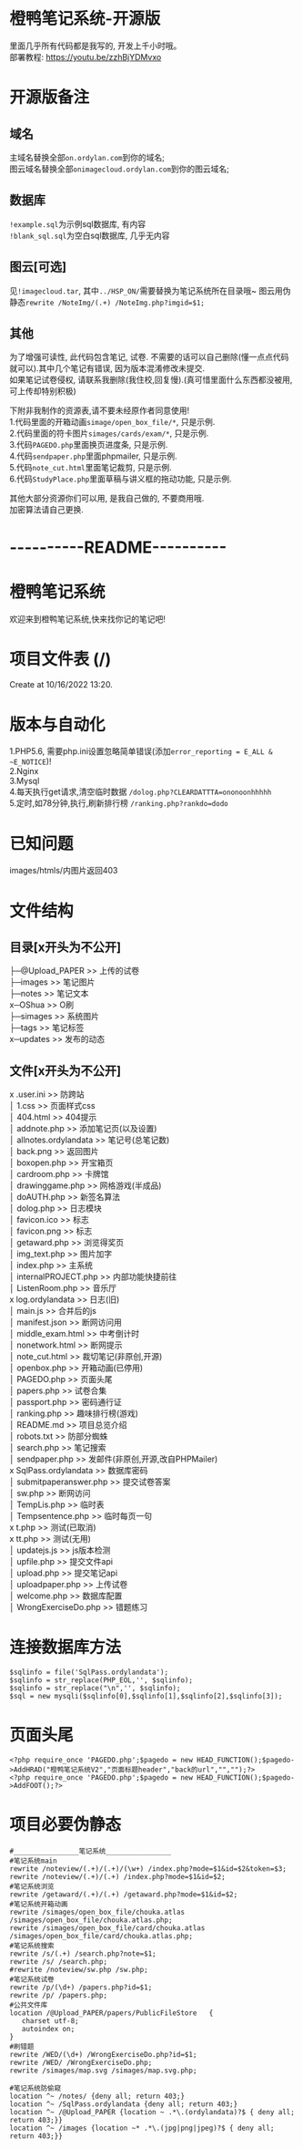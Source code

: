 # 橙鸭笔记系统-开源版
里面几乎所有代码都是我写的, 开发上千小时哦。  
部署教程: https://youtu.be/zzhBjYDMvxo   

# 开源版备注
## 域名
主域名替换全部``on.ordylan.com``到你的域名;  
图云域名替换全部``onimagecloud.ordylan.com``到你的图云域名;  
## 数据库
``!example.sql``为示例sql数据库, 有内容  
``!blank_sql.sql``为空白sql数据库, 几乎无内容  
## 图云[可选]
见``!imagecloud.tar``, 其中``../HSP_ON/``需要替换为笔记系统所在目录哦~
图云用伪静态``rewrite /NoteImg/(.+) /NoteImg.php?imgid=$1;``
## 其他
为了增强可读性, 此代码包含笔记, 试卷. 不需要的话可以自己删除(懂一点点代码就可以).其中几个笔记有错误, 因为版本混淆修改未提交.   
如果笔记试卷侵权, 请联系我删除(我住校,回复慢).(真可惜里面什么东西都没被用, 可上传却特别积极)  

下附非我制作的资源表,请不要未经原作者同意使用!  
1.代码里面的开箱动画``simage/open_box_file/*``, 只是示例.   
2.代码里面的符卡图片``simages/cards/exam/*``, 只是示例.   
3.代码``PAGEDO.php``里面换页进度条, 只是示例.   
4.代码``sendpaper.php``里面phpmailer, 只是示例.  
5.代码``note_cut.html``里面笔记裁剪, 只是示例.  
6.代码``StudyPlace.php``里面草稿与讲义框的拖动功能, 只是示例.   

其他大部分资源你们可以用, 是我自己做的, 不要商用哦.   
加密算法请自己更换.   

# ----------README---------- 

# 橙鸭笔记系统
欢迎来到橙鸭笔记系统,快来找你记的笔记吧!

# 项目文件表 (/)
Create at 10/16/2022 13:20.

# 版本与自动化
1.PHP5.6, 需要php.ini设置忽略简单错误(添加``error_reporting = E_ALL & ~E_NOTICE``)!   
2.Nginx   
3.Mysql   
4.每天执行get请求,清空临时数据 ``/dolog.php?CLEARDATTTA=ononoonhhhhh``   
5.定时,如78分钟,执行,刷新排行榜 ``/ranking.php?rankdo=dodo``   

# 已知问题
images/htmls/内图片返回403

# 文件结构
## 目录[x开头为不公开]

├─@Upload_PAPER >> 上传的试卷  
├─images >> 笔记图片  
├─notes >> 笔记文本  
x─OShua >> O刷  
├─simages >> 系统图片  
├─tags >> 笔记标签  
x─updates >> 发布的动态  

## 文件[x开头为不公开]

x  .user.ini >> 防跨站  
│  1.css >> 页面样式css  
│  404.html >> 404提示  
│  addnote.php >> 添加笔记页(以及设置)  
│  allnotes.ordylandata >> 笔记号(总笔记数)  
│  back.png >> 返回图片  
│  boxopen.php >> 开宝箱页  
│  cardroom.php >> 卡牌馆  
│  drawinggame.php >> 网格游戏(半成品)  
│  doAUTH.php >> 新签名算法  
│  dolog.php >> 日志模块  
│  favicon.ico >> 标志  
│  favicon.png >> 标志  
│  getaward.php >> 浏览得奖页  
│  img_text.php >> 图片加字  
│  index.php >> 主系统  
│  internalPROJECT.php >> 内部功能快捷前往  
│  ListenRoom.php >> 音乐厅  
x  log.ordylandata >> 日志(旧)  
│  main.js >> 合并后的js  
│  manifest.json >> 断网访问用  
│  middle_exam.html >> 中考倒计时  
│  nonetwork.html >> 断网提示  
│  note_cut.html >> 裁切笔记(非原创,开源)  
│  openbox.php >> 开箱动画(已停用)  
│  PAGEDO.php >> 页面头尾  
│  papers.php >> 试卷合集  
│  passport.php >> 密码通行证  
│  ranking.php >> 趣味排行榜(游戏)  
│  README.md  >> 项目总览介绍  
│  robots.txt  >> 防部分蜘蛛  
│  search.php >> 笔记搜索  
│  sendpaper.php >> 发邮件(非原创,开源,改自PHPMailer)  
x  SqlPass.ordylandata >> 数据库密码  
│  submitpaperanswer.php >> 提交试卷答案  
│  sw.php >> 断网访问  
│  TempLis.php >> 临时表  
│  Tempsentence.php >> 临时每页一句  
x  t.php >> 测试(已取消)  
x  tt.php >> 测试(无用)  
│  updatejs.js >> js版本检测  
│  upfile.php >> 提交文件api  
│  upload.php >> 提交笔记api  
│  uploadpaper.php >> 上传试卷  
│  welcome.php >> 数据库配置  
│  WrongExerciseDo.php >> 错题练习  

# 连接数据库方法
```
$sqlinfo = file('SqlPass.ordylandata');
$sqlinfo = str_replace(PHP_EOL,'', $sqlinfo);
$sqlinfo = str_replace("\n",'', $sqlinfo);
$sql = new mysqli($sqlinfo[0],$sqlinfo[1],$sqlinfo[2],$sqlinfo[3]);
```

# 页面头尾
```
<?php require_once 'PAGEDO.php';$pagedo = new HEAD_FUNCTION();$pagedo->AddHRAD("橙鸭笔记系统V2","页面标题header","back的url","","");?>
<?php require_once 'PAGEDO.php';$pagedo = new HEAD_FUNCTION();$pagedo->AddFOOT();?>
```

# 项目必要伪静态
```
#________________笔记系统________________
#笔记系统main
rewrite /noteview/(.+)/(.+)/(\w+) /index.php?mode=$1&id=$2&token=$3;
rewrite /noteview/(.+)/(.+) /index.php?mode=$1&id=$2;
#笔记系统浏览
rewrite /getaward/(.+)/(.+) /getaward.php?mode=$1&id=$2;
#笔记系统开箱动画
rewrite /simages/open_box_file/chouka.atlas /simages/open_box_file/chouka.atlas.php;
rewrite /simages/open_box_file/card/chouka.atlas /simages/open_box_file/card/chouka.atlas.php;
#笔记系统搜索
rewrite /s/(.+) /search.php?note=$1;
rewrite /s/ /search.php;
#rewrite /noteview/sw.php /sw.php;
#笔记系统试卷
rewrite /p/(\d+) /papers.php?id=$1;
rewrite /p/ /papers.php;
#公共文件库
location /@Upload_PAPER/papers/PublicFileStore   {  
   charset utf-8;    
   autoindex on;
}
#刷错题
rewrite /WED/(\d+) /WrongExerciseDo.php?id=$1;
rewrite /WED/ /WrongExerciseDo.php;
rewrite /simages/map.svg /simages/map.svg.php;

#笔记系统防偷窥
location ^~ /notes/ {deny all; return 403;}
location ^~ /SqlPass.ordylandata {deny all; return 403;}
location ^~ /@Upload_PAPER {location ~ .*\.(ordylandata)?$ { deny all; return 403;}}
location ^~ /images {location ~* .*\.(jpg|png|jpeg)?$ { deny all; return 403;}}
```
